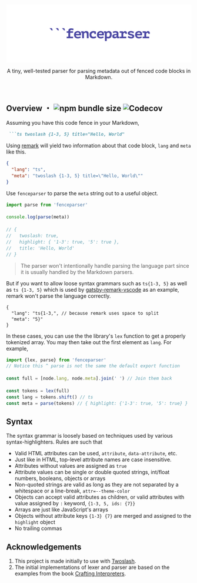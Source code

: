 <img align="center" src="https://raw.githubusercontent.com/frencojobs/fenceparser/main/.github/cover.png" />

<p align="center"> A tiny, well-tested parser for parsing metadata out of fenced code blocks in Markdown. </p>

<br />

## Overview ・ <img alt="npm bundle size" src="https://img.shields.io/bundlephobia/minzip/fenceparser?color=success&label=size"> <img alt="Codecov" src="https://img.shields.io/codecov/c/github/frencojobs/fenceparser?color=important">

Assuming you have this code fence in your Markdown,

<!-- prettier-ignore-start -->
````md
 ```ts twoslash {1-3, 5} title="Hello, World"
````
<!-- prettier-ignore-end -->

Using [remark](https://github.com/remarkjs/remark) will yield two information about that code block, `lang` and `meta` like this.

```json
{
  "lang": "ts",
  "meta": "twoslash {1-3, 5} title=\"Hello, World\""
}
```

Use `fenceparser` to parse the `meta` string out to a useful object.

```js
import parse from 'fenceparser'

console.log(parse(meta))

// {
//   twoslash: true,
//   highlight: { '1-3': true, '5': true },
//   title: 'Hello, World'
// }
```

> The parser won't intentionally handle parsing the language part since it is usually handled by the Markdown parsers.

But if you want to allow loose syntax grammars such as `ts{1-3, 5}` as well as `ts {1-3, 5}` which is used by [gatsby-remark-vscode](https://github.com/andrewbranch/gatsby-remark-vscode) as an example, remark won't parse the language correctly.

<!-- prettier-ignore-start -->
```json5
{
  "lang": "ts{1-3,", // because remark uses space to split
  "meta": "5}"
}
```
<!-- prettier-ignore-end -->

In these cases, you can use the the library's `lex` function to get a properly tokenized array. You may then take out the first element as `lang`. For example,

```js
import {lex, parse} from 'fenceparser'
// Notice this ^ parse is not the same the default export function

const full = [node.lang, node.meta].join(' ') // Join them back

const tokens = lex(full)
const lang = tokens.shift() // ts
const meta = parse(tokens) // { highlight: {'1-3': true, '5': true} }
```

## Syntax

The syntax grammar is loosely based on techniques used by various syntax-highlighters. Rules are such that

- Valid HTML attributes can be used, `attribute`, `data-attribute`, etc.
- Just like in HTML, top-level attribute names are case insensitive.
- Attributes without values are assigned as `true`
- Attribute values can be single or double quoted strings, int/float numbers, booleans, objects or arrays
- Non-quoted strings are valid as long as they are not separated by a whitespace or a line-break, `attr=--theme-color`
- Objects can accept valid attributes as children, or valid attributes with value assigned by `:` keyword, `{1-3, 5, ids: {7}}`
- Arrays are just like JavaScript's arrays
- Objects without attribute keys `{1-3} {7}` are merged and assigned to the `highlight` object
- No trailing commas

## Acknowledgements

1. This project is made initially to use with [Twoslash](https://github.com/shikijs/twoslash).
2. The initial implementations of lexer and parser are based on the examples from the book [Crafting Interpreters](http://craftinginterpreters.com).
